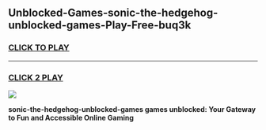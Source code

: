 
## Unblocked-Games-sonic-the-hedgehog-unblocked-games-Play-Free-buq3k
<h3>
<a href="https://premium76.site?title=sonic-the-hedgehog-unblocked-games&ref=19M">CLICK TO PLAY</a></h3>
<hr>

<h3>
<a href="https://premium76.site?title=sonic-the-hedgehog-unblocked-games&ref=19M">CLICK 2 PLAY</a>
  
</h3>

<a href="https://premium76.site?title=sonic-the-hedgehog-unblocked-games&ref=19M"><img src="https://clearcache.store/games.png"></a>


**sonic-the-hedgehog-unblocked-games games unblocked: Your Gateway to Fun and Accessible Online Gaming**

